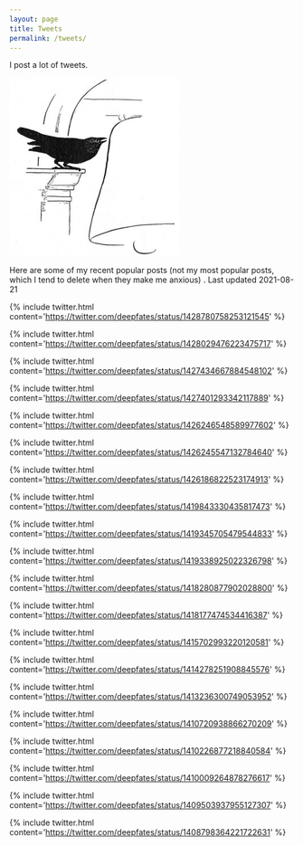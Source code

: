 ```yaml
---
layout: page
title: Tweets
permalink: /tweets/
---
```


I post a lot of tweets.

![](/images/bird.jpg)

Here are some of my recent popular posts (not my most popular posts, which I tend to delete when they make me anxious)
. Last updated 2021-08-21


{% include twitter.html content='<a href="https://twitter.com/deepfates/status/1428780758253121545">https://twitter.com/deepfates/status/1428780758253121545</a>' %}

{% include twitter.html content='<a href="https://twitter.com/deepfates/status/1428029476223475717">https://twitter.com/deepfates/status/1428029476223475717</a>' %}

{% include twitter.html content='<a href="https://twitter.com/deepfates/status/1427434667884548102">https://twitter.com/deepfates/status/1427434667884548102</a>' %}

{% include twitter.html content='<a href="https://twitter.com/deepfates/status/1427401293342117889">https://twitter.com/deepfates/status/1427401293342117889</a>' %}

{% include twitter.html content='<a href="https://twitter.com/deepfates/status/1426246548589977602">https://twitter.com/deepfates/status/1426246548589977602</a>' %}

{% include twitter.html content='<a href="https://twitter.com/deepfates/status/1426245547132784640">https://twitter.com/deepfates/status/1426245547132784640</a>' %}

{% include twitter.html content='<a href="https://twitter.com/deepfates/status/1426186822523174913">https://twitter.com/deepfates/status/1426186822523174913</a>' %}

{% include twitter.html content='<a href="https://twitter.com/deepfates/status/1419843330435817473">https://twitter.com/deepfates/status/1419843330435817473</a>' %}

{% include twitter.html content='<a href="https://twitter.com/deepfates/status/1419345705479544833">https://twitter.com/deepfates/status/1419345705479544833</a>' %}

{% include twitter.html content='<a href="https://twitter.com/deepfates/status/1419338925022326798">https://twitter.com/deepfates/status/1419338925022326798</a>' %}

{% include twitter.html content='<a href="https://twitter.com/deepfates/status/1418280877902028800">https://twitter.com/deepfates/status/1418280877902028800</a>' %}

{% include twitter.html content='<a href="https://twitter.com/deepfates/status/1418177474534416387">https://twitter.com/deepfates/status/1418177474534416387</a>' %}

{% include twitter.html content='<a href="https://twitter.com/deepfates/status/1415702993220120581">https://twitter.com/deepfates/status/1415702993220120581</a>' %}

{% include twitter.html content='<a href="https://twitter.com/deepfates/status/1414278251908845576">https://twitter.com/deepfates/status/1414278251908845576</a>' %}

{% include twitter.html content='<a href="https://twitter.com/deepfates/status/1413236300749053952">https://twitter.com/deepfates/status/1413236300749053952</a>' %}

{% include twitter.html content='<a href="https://twitter.com/deepfates/status/1410720938866270209">https://twitter.com/deepfates/status/1410720938866270209</a>' %}

{% include twitter.html content='<a href="https://twitter.com/deepfates/status/1410226877218840584">https://twitter.com/deepfates/status/1410226877218840584</a>' %}

{% include twitter.html content='<a href="https://twitter.com/deepfates/status/1410009264878276617">https://twitter.com/deepfates/status/1410009264878276617</a>' %}

{% include twitter.html content='<a href="https://twitter.com/deepfates/status/1409503937955127307">https://twitter.com/deepfates/status/1409503937955127307</a>' %}

{% include twitter.html content='<a href="https://twitter.com/deepfates/status/1408798364221722631">https://twitter.com/deepfates/status/1408798364221722631</a>' %}

